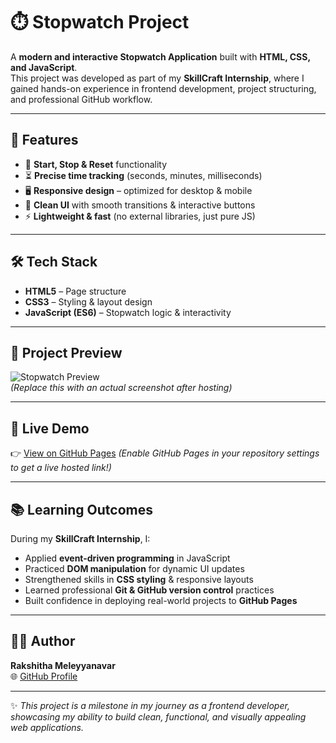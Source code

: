 # ⏱️ Stopwatch Project  

A **modern and interactive Stopwatch Application** built with **HTML, CSS, and JavaScript**.  
This project was developed as part of my **SkillCraft Internship**, where I gained hands-on experience in frontend development, project structuring, and professional GitHub workflow.  

---

## 🌟 Features  
- 🎯 **Start, Stop & Reset** functionality  
- ⏳ **Precise time tracking** (seconds, minutes, milliseconds)  
- 🖥️ **Responsive design** – optimized for desktop & mobile  
- 🎨 **Clean UI** with smooth transitions & interactive buttons  
- ⚡ **Lightweight & fast** (no external libraries, just pure JS)  

---

## 🛠️ Tech Stack  
- **HTML5** – Page structure  
- **CSS3** – Styling & layout design  
- **JavaScript (ES6)** – Stopwatch logic & interactivity  

---

## 📸 Project Preview  
![Stopwatch Preview](https://via.placeholder.com/800x400.png?text=Stopwatch+App+Preview)  
*(Replace this with an actual screenshot after hosting)*  

---

## 🚀 Live Demo  
👉 [View on GitHub Pages](#) *(Enable GitHub Pages in your repository settings to get a live hosted link!)*  

---

## 📚 Learning Outcomes  
During my **SkillCraft Internship**, I:  
- Applied **event-driven programming** in JavaScript  
- Practiced **DOM manipulation** for dynamic UI updates  
- Strengthened skills in **CSS styling** & responsive layouts  
- Learned professional **Git & GitHub version control** practices  
- Built confidence in deploying real-world projects to **GitHub Pages**  

---

## 👩‍💻 Author  
**Rakshitha Meleyyanavar**  
🌐 [GitHub Profile](https://github.com/RakshithaMeleyyanavar)  

---

✨ *This project is a milestone in my journey as a frontend developer, showcasing my ability to build clean, functional, and visually appealing web applications.*  
